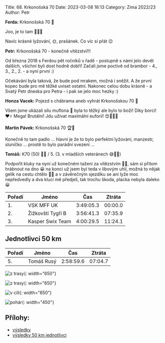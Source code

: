 Title: 68. Krkonošská 70
Date: 2023-03-08 16:13
Category: Zima 2022/23
Author: Petr

**Ferda:** Krkonošská 70 🥇

Joo, je to tam 💪💪💪

Navíc krásné lyžování, 🌞, prašánek. Co víc si přát 😉

**Petr:** Krkonošská 70 - konečně vítězství!!!

Od března 2018 s Ferdou pět ročníků v řadě - postupně s námi jelo devět dalších, všichni byli dost hodně dobří! Začali jsme poctivě od brambor - 4., 3., 2., 2. - a nyní první :)

Očekávání byla taková, že bude pod mrakem, možná i sněžit. A že první kopec bude pro mě těžké uviset ostatní. Nakonec celou dobu krásně - a Svatý Petr dneska pro Petra - i pak se jelo moc hezky :)

**Honza Vacek:** Pojezd s chábrama aneb vyhrát Krkonošskou 70 🥇

Všem jsme ukázali sílu muflona 💪 byla to těžký ale bylo to boží! Díky borci! ❤️⚡️ Mega! Brutální! Jdu užívat maximální euforii! 😍🥰🥳🔝

**Martin Pávek:** Krkonošská 70 🏆🥇

Konečně to tam padlo … hlavní je že to bylo perfektní lyžování, manzestr, sluníčko … prostě to bylo parádní svezení …

**Tomáš:** K70 (50) 🧡🖤 / 5. (3. v mladších veteránech 😅🤷‍♂️)

Podpořit kluky na nyní už konečném tažení za vítězstvím 🥳🥳, sám si přitom hrábnout na dno 😀 na konci už jsem byl teda v libovým uhlí, možná to nějak gelík na cestu chtělo 🤷‍♂️ a v závěrečným sjezdíku se ani lyže moc nepředvedly a dva kluci mě předjeli, tak trochu škoda, placka nebyla daleko 😀

| Pořadí | Jméno             | Čas       | Ztráta  |
|--------|-------------------|-----------|---------|
| 1.     | VSK MFF UK        | 3:49:05.3 | 00:00.0 |
| 2.     | Žižkovští Tygři B | 3:56:41.3 | 07:35.9 |
| 3.     | Kasper Swix Team  | 4:00:29.5 | 11:24.1 |

Jednotlivci 50 km
-----------------

| Pořadí | Jméno      | Čas       | Ztráta  |
|--------|------------|-----------|---------|
| 5.     | Tomáš Rusý | 2:58:59.6 | 07:04.7 |

![z trasy]({static}/static/zima-2022-23/k70-z-trasy-1.jpg){: width="650"}

![z trasy]({static}/static/zima-2022-23/k70-z-trasy-2.jpg){: width="650"}

![v cíli]({static}/static/zima-2022-23/k70-v-cili.jpg){: width="650"}

![pohár]({static}/static/zima-2022-23/k70-pohar.jpg){: width="450"}

Přílohy:
--------

- [výsledky]({static}/static/zima-2022-23/20230304-spz-k70-hlidky.pdf)
- [výsledky 50 km jednotlivci]({static}/static/zima-2022-23/20230304-spz-k70-jednotlivci-50km.pdf)
